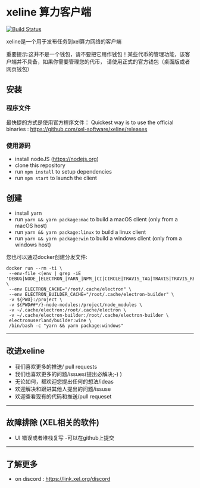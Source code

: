 # xeline 算力客户端
[![Build Status](https://travis-ci.org/xel-software/xeline.svg?branch=master)](https://travis-ci.org/xel-software/xeline)

xeline是一个用于发布任务到xel算力网络的客户端

重要提示:这并不是一个钱包，请不要把它用作钱包！某些代币的管理功能，该客户端并不具备，如果你需要管理您的代币，
请使用正式的官方钱包（桌面版或者网页钱包）

## 安装

### 程序文件
最快捷的方式是使用官方程序文件：
Quickest way is to use the official binaries : https://github.com/xel-software/xeline/releases

### 使用源码

- install nodeJS (https://nodejs.org)
- clone this repository
- run `npm install` to setup dependencies
- run `npm start` to launch the client

## 创建
- install yarn
- run `yarn && yarn package:mac` to build a macOS client (only from a macOS host)
- run `yarn && yarn package:linux` to build a linux client
- run `yarn && yarn package:win` to build a windows client (only from a windows host)

您也可以通过docker创建分发文件:
```
docker run --rm -ti \
 --env-file <(env | grep -iE 'DEBUG|NODE_|ELECTRON_|YARN_|NPM_|CI|CIRCLE|TRAVIS_TAG|TRAVIS|TRAVIS_REPO_|TRAVIS_BUILD_|TRAVIS_BRANCH|TRAVIS_PULL_REQUEST_|APPVEYOR_|CSC_|GH_|GITHUB_|BT_|AWS_|STRIP|BUILD_') \
 --env ELECTRON_CACHE="/root/.cache/electron" \
 --env ELECTRON_BUILDER_CACHE="/root/.cache/electron-builder" \
 -v ${PWD}:/project \
 -v ${PWD##*/}-node-modules:/project/node_modules \
 -v ~/.cache/electron:/root/.cache/electron \
 -v ~/.cache/electron-builder:/root/.cache/electron-builder \
 electronuserland/builder:wine \
 /bin/bash -c "yarn && yarn package:windows"
 ```


----
## 改进xeline

  - 我们喜欢更多的推送/ pull requests
  - 我们也喜欢更多的问题/issues(提出必解决;-) )
  - 无论如何，都欢迎您提出任何的想法/ideas
  - 欢迎解决和跟进其他人提出的问题/issuse
  - 欢迎查看现有的代码和推送/pull requeset

----
## 故障排除 (XEL相关的软件)

  - UI 错误或者堆栈复写
    -可以在github上提交

----
## 了解更多

  - on discord : https://link.xel.org/discord
